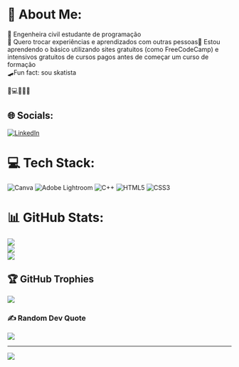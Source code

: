 # 💫 About Me:
🔭 Engenheira civil estudante de programação<br>👯 Quero trocar experiências e aprendizados com outras pessoas🌱 Estou aprendendo o básico utilizando sites gratuitos (como FreeCodeCamp) e intensivos gratuitos de cursos pagos antes de começar um curso de formação <br>🛹Fun fact: sou skatista<br><br> 💪💻💁‍♀️✨


## 🌐 Socials:
[![LinkedIn](https://img.shields.io/badge/LinkedIn-%230077B5.svg?logo=linkedin&logoColor=white)](https://linkedin.com/in/ellen-mafra-bb522a119) 

# 💻 Tech Stack:
![Canva](https://img.shields.io/badge/Canva-%2300C4CC.svg?style=for-the-badge&logo=Canva&logoColor=white) ![Adobe Lightroom](https://img.shields.io/badge/Adobe%20Lightroom-31A8FF.svg?style=for-the-badge&logo=Adobe%20Lightroom&logoColor=white) ![C++](https://img.shields.io/badge/c++-%2300599C.svg?style=for-the-badge&logo=c%2B%2B&logoColor=white) ![HTML5](https://img.shields.io/badge/html5-%23E34F26.svg?style=for-the-badge&logo=html5&logoColor=white) ![CSS3](https://img.shields.io/badge/css3-%231572B6.svg?style=for-the-badge&logo=css3&logoColor=white)
# 📊 GitHub Stats:
![](https://github-readme-stats.vercel.app/api?username=maellen&theme=dracula&hide_border=false&include_all_commits=false&count_private=false)<br/>
![](https://github-readme-streak-stats.herokuapp.com/?user=maellen&theme=dracula&hide_border=false)<br/>
![](https://github-readme-stats.vercel.app/api/top-langs/?username=maellen&theme=dracula&hide_border=false&include_all_commits=false&count_private=false&layout=compact)

## 🏆 GitHub Trophies
![](https://github-profile-trophy.vercel.app/?username=maellen&theme=dracula&no-frame=false&no-bg=false&margin-w=4)

### ✍️ Random Dev Quote
![](https://quotes-github-readme.vercel.app/api?type=horizontal&theme=radical)

---
[![](https://visitcount.itsvg.in/api?id=maellen&icon=7&color=10)](https://visitcount.itsvg.in)

<!-- Proudly created with GPRM ( https://gprm.itsvg.in ) -->
